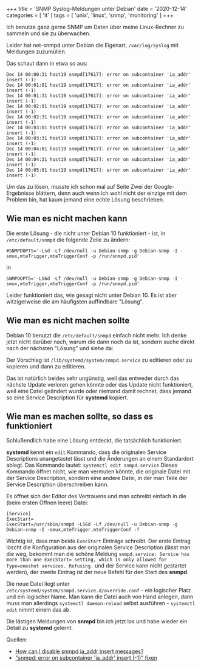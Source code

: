 +++
title = 'SNMP Syslog-Meldungen unter Debian'
date = '2020-12-14'
categories = [ 'it' ]
tags = [ 'unix', 'linux', 'snmp', 'monitoring' ]
+++

Ich benutze ganz gerne SNMP um Daten über meine Linux-Rechner zu sammeln und sie zu überwachen.

Leider hat net-snmpd unter Debian die Eigenart, `/var/log/syslog` mit Meldungen zuzumüllen.
<!--more-->

Das schaut dann in etwa so aus:

```
Dec 14 00:00:31 host19 snmpd[17617]: error on subcontainer 'ia_addr' insert (-1)
Dec 14 00:01:01 host19 snmpd[17617]: error on subcontainer 'ia_addr' insert (-1)
Dec 14 00:01:31 host19 snmpd[17617]: error on subcontainer 'ia_addr' insert (-1)
Dec 14 00:02:01 host19 snmpd[17617]: error on subcontainer 'ia_addr' insert (-1)
Dec 14 00:02:31 host19 snmpd[17617]: error on subcontainer 'ia_addr' insert (-1)
Dec 14 00:03:01 host19 snmpd[17617]: error on subcontainer 'ia_addr' insert (-1)
Dec 14 00:03:31 host19 snmpd[17617]: error on subcontainer 'ia_addr' insert (-1)
Dec 14 00:04:01 host19 snmpd[17617]: error on subcontainer 'ia_addr' insert (-1)
Dec 14 00:04:31 host19 snmpd[17617]: error on subcontainer 'ia_addr' insert (-1)
Dec 14 00:05:01 host19 snmpd[17617]: error on subcontainer 'ia_addr' insert (-1)
```

Um das zu lösen, musste ich schon mal auf Seite Zwei der Google-Ergebnisse blättern, denn auch wenn ich wohl nicht der einzige mit dem Problem bin, hat kaum jemand eine echte Lösung beschrieben.

## Wie man es nicht machen kann

Die erste Lösung - die nicht unter Debian 10 funktioniert - ist, in `/etc/default/snmpd` die folgende Zeile zu ändern:

```
#SNMPDOPTS='-Lsd -Lf /dev/null -u Debian-snmp -g Debian-snmp -I -smux,mteTrigger,mteTriggerConf -p /run/snmpd.pid'
```

in

```
SNMPDOPTS='-LS6d -Lf /dev/null -u Debian-snmp -g Debian-snmp -I -smux,mteTrigger,mteTriggerConf -p /run/snmpd.pid'
```

Leider funktioniert das, wie gesagt nicht unter Debian 10.
Es ist aber witzigerweise die am häufigsten auffindbare "Lösung".

## Wie man es nicht machen sollte

Debian 10 benutzt die `/etc/default/snmpd` einfach nicht mehr.
Ich denke jetzt nicht darüber nach, warum die dann noch da ist, sondern suche direkt nach der nächsten "Lösung" und siehe da:

Der Vorschlag ist `/lib/systemd/system/snmpd.service` zu editieren oder zu kopieren und dann zu editieren.

Das ist natürlich beides sehr ungünstig, weil das entweder durch das nächste Update verloren gehen könnte oder das Update nicht funktioniert, weil eine Datei geändert wurde oder niemand damit rechnet, dass jemand so eine Service Description für **systemd** kopiert.

## Wie man es machen sollte, so dass es funktioniert

Schlußendlich habe eine Lösung entdeckt, die tatsächlich funktioniert.

**systemd** kennt ein `edit` Kommando, dass die originalen Service Descriptions unangetastet lässt und die Änderungen an einem Standardort ablegt.
Das Kommando lautet: `systemctl edit snmpd.service`
Dieses Kommando öffnet nicht, wie man vermuten könnte, die originale Datei mit der Service Description, sondern eine andere Datei, in der man Teile der Service Description überschreiben kann. 

Es öffnet sich der Editor des Vertrauens und man schreibt einfach in die (beim ersten Öffnen leere) Datei:

```
[Service]
ExecStart=
ExecStart=/usr/sbin/snmpd -LS6d -Lf /dev/null -u Debian-snmp -g Debian-snmp -I -smux,mteTrigger,mteTriggerConf -f
```

Wichtig ist, dass man beide `ExecStart` Einträge schreibt.
Der erste Eintrag löscht die Konfiguration aus der originalen Service Description (lässt man die weg, bekommt man die schöne Meldung `snmpd.service: Service has more than one ExecStart= setting, which is only allowed for Type=oneshot services. Refusing.` und der Service kann nicht gestartet werden), der zweite Eintrag ist der neue Befehl für den Start des **snmpd**.

Die neue Datei liegt unter `/etc/systemd/system/snmpd.service.d/override.conf` - ein logischer Platz und ein logischer Name.
Man kann die Datei auch von Hand anlegen, dann muss man allerdings `systemctl daemon-reload` selbst ausführen - `systemctl edit` nimmt einem das ab.

Die lästigen Meldungen von **snmpd** bin ich jetzt los und habe wieder ein Detail zu **systemd** gelernt.

Quellen:

* [How can I disable snmpd ia_addr insert messages?](https://linux-tips.com/t/how-can-i-disable-snmpd-ia-addr-insert-messages/281)
* ["snmpd: error on subcontainer 'ia_addr' insert (-1)" fixen](https://wiki.magenbrot.net/linux/linux_distributionen/debian/snmpd_error_on_subcontainer_ia_addr_insert_-1_fixen)
